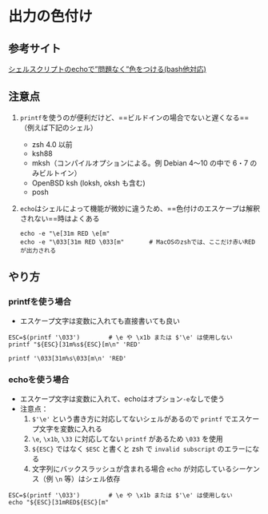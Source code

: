 # 出力の色付け

## 参考サイト

[シェルスクリプトのechoで”問題なく”色をつける(bash他対応)](https://qiita.com/ko1nksm/items/095bdb8f0eca6d327233)

## 注意点

1. `printf`を使うのが便利だけど、==ビルドインの場合でないと遅くなる==（例えば下記のシェル）
   - zsh 4.0 以前
   - ksh88
   - mksh（コンパイルオプションによる。例 Debian 4～10 の中で 6・7 のみビルトイン）
   - OpenBSD ksh (loksh, oksh も含む)
   - posh
1. `echo`はシェルによって機能が微妙に違うため、==色付けのエスケープは解釈されない==時はよくある

    ```shell
    echo -e "\e[31m RED \e[m"
    echo -e "\033[31m RED \033[m"       # MacOSのzshでは、ここだけ赤いREDが出力される
    ```

## やり方

### printfを使う場合

- エスケープ文字は変数に入れても直接書いても良い

```shell
ESC=$(printf '\033')        # \e や \x1b または $'\e' は使用しない
printf "${ESC}[31m%s${ESC}[m\n" 'RED'

printf '\033[31m%s\033[m\n' 'RED'
```

### echoを使う場合

- エスケープ文字は変数に入れて、echoはオプション`-e`なしで使う
- 注意点：
  1. `$'\e'` という書き方に対応してないシェルがあるので `printf` でエスケープ文字を変数に入れる
  2. `\e`, `\x1b`, `\33` に対応してない `printf` があるため `\033` を使用
  3. `${ESC}` ではなく `$ESC` と書くと zsh で `invalid subscript` のエラーになる
  4. 文字列にバックスラッシュが含まれる場合 `echo` が対応しているシーケンス（例 `\n` 等）はシェル依存

```shell
ESC=$(printf '\033')        # \e や \x1b または $'\e' は使用しない
echo "${ESC}[31mRED${ESC}[m"
```
